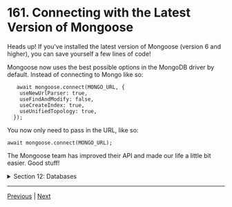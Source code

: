 # 161. Connecting with the Latest Version of Mongoose

Heads up! If you've installed the latest version of Mongoose (version 6 and higher), you can save yourself a few lines of code!

Mongoose now uses the best possible options in the MongoDB driver by default. Instead of connecting to Mongo like so:

```
   await mongoose.connect(MONGO_URL, {
    useNewUrlParser: true,
    useFindAndModify: false,
    useCreateIndex: true,
    useUnifiedTopology: true,
  });
```

You now only need to pass in the URL, like so:

```
await mongoose.connect(MONGO_URL);
```

The Mongoose team has improved their API and made our life a little bit easier. Good stuff!


<details>
  <summary> Section 12: Databases </summary>

  - [Codebase: s12_nasa-project-pm2](../src/s12_nasa-project-pm2/)

</details>

---

[Previous](./160_Connecting-to-MongoDB.md) | [Next](./162_Mongoose.md)